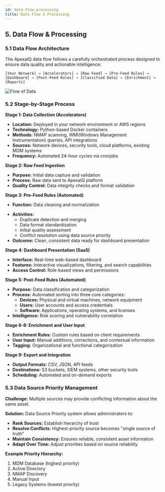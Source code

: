 ```yaml
---
id: data-flow-processing
title: Data Flow & Processing
---
```


## 5. Data Flow & Processing

### 5.1 Data Flow Architecture

The ApexaIQ data flow follows a carefully orchestrated process designed to ensure data quality and actionable intelligence:

```
[Your Network] → [Accelerators] → [Raw Feed] → [Pre-Feed Rules] → [Dashboard] → [Post-Feed Rules] → [Classified Data] → [Enrichment] → [Reports]
```

![Flow of Data](./img/data-flow.png)

### 5.2 Stage-by-Stage Process

**Stage 1: Data Collection (Accelerators)**
- **Location:** Deployed in your network environment or AWS regions
- **Technology:** Python-based Docker containers
- **Methods:** NMAP scanning, WMI\(Windows Management Instrumentation\) queries, API integrations
- **Sources:** Network devices, security tools, cloud platforms, existing MDM systems
- **Frequency:** Automated 24-hour cycles via cronjobs

**Stage 2: Raw Feed Ingestion**
- **Purpose:** Initial data capture and validation
- **Process:** Raw data sent to ApexaIQ platform
- **Quality Control:** Data integrity checks and format validation

**Stage 3: Pre-Feed Rules (Automated)**
- **Function\:** Data cleaning and normalization
<!-- -->
- **Activities:**
  - Duplicate detection and merging
  - Data format standardization
  - Initial quality assessment
  - Conflict resolution using data source priority
- **Outcome:** Clean, consistent data ready for dashboard presentation

**Stage 4: Dashboard Presentation (SaaS)**
- **Interface:** Real-time web-based dashboard
- **Features:** Interactive visualizations, filtering, and search capabilities
- **Access Control:** Role-based views and permissions

**Stage 5: Post-Feed Rules (Automated)**
- **Purpose:** Data classification and categorization
- **Process:** Automated sorting into three core categories:
  - **Devices:** Physical and virtual machines, network equipment
  - **Users:** User accounts and access credentials
  - **Software:** Applications, operating systems, and licenses
- **Intelligence:** Risk scoring and vulnerability correlation

**Stage 6-8: Enrichment and User Input**
- **Enrichment Rules:** Custom rules based on client requirements
- **User Input:** Manual additions, corrections, and contextual information
- **Tagging:** Organizational and functional categorization

**Stage 9: Export and Integration**
- **Output Formats:** CSV, JSON, API feeds
- **Destinations:** S3 buckets, SIEM systems, other security tools
- **Scheduling:** Automated and on-demand exports

### 5.3 Data Source Priority Management

**Challenge:** Multiple sources may provide conflicting information about the same asset.

**Solution:** Data Source Priority system allows administrators to:
- **Rank Sources:** Establish hierarchy of trust
- **Resolve Conflicts:** Highest-priority source becomes "single source of truth"
- **Maintain Consistency:** Ensures reliable, consistent asset information
- **Adapt Over Time:** Adjust priorities based on source reliability

**Example Priority Hierarchy:**
1. MDM Database (highest priority)
2. Active Directory
3. NMAP Discovery
4. Manual Input
5. Legacy Systems (lowest priority)
